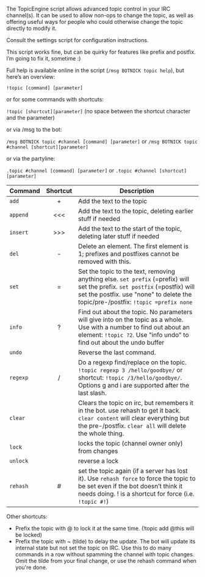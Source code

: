 The TopicEngine script allows advanced topic control in your IRC channel(s). It can be used to allow non-ops to change the topic, as well as offering useful ways for people who could otherwise change the topic directly to modify it.

Consult the settings script for configuration instructions.

This script works fine, but can be quirky for features like prefix and postfix. I’m going to fix it, sometime :)

Full help is available online in the script (`/msg BOTNICK topic help`), but here’s an overview:

`!topic [command] [parameter]`

or for some commands with shortcuts:

`!topic [shortcut][parameter]` (no space between the shortcut character and the parameter)

or via /msg to the bot:

`/msg BOTNICK topic #channel [command] [parameter]` or `/msg BOTNICK topic #channel [shortcut][parameter]`

or via the partyline:

`.topic #channel [command] [parameter]` or `.topic #channel [shortcut][parameter]`

|Command|Shortcut|Description|
|---|:-:|---|
|`add`|+|Add the text to the topic|
|`append`|<<<|Add the text to the topic, deleting earlier stuff if needed|
|`insert`|>>>|Add the text to the start of the topic, deleting later stuff if needed|
|`del`|-|Delete an element. The first element is 1; prefixes and postfixes cannot be removed with this.|
|`set`|=|Set the topic to the text, removing anything else.  `set prefix` (=prefix) will set the prefix. `set postfix` (=postfix) will set the postfix. use "none" to delete the topic/pre-/postfix: `!topic =prefix none`|
|`info`|?|Find out about the topic. No parameters will give into on the topic as a whole. Use with a number to find out about an element: `!topic ?2`. Use "info undo" to find out about the undo buffer|
|`undo`| |Reverse the last command.|
|`regexp`|/|Do a regexp find/replace on the topic. `!topic regexp 3 /hello/goodbye/` or shortcut: `!topic /3/hello/goodbye/`. Options g and i are supported after the last slash.|
|`clear`| |Clears the topic on irc, but remembers it in the bot. use rehash to get it back. `clear content` will clear everything but the pre-/postfix. `clear all` will delete the whole thing.|
|`lock`| |locks the topic (channel owner only) from changes|
|`unlock`| |reverse a lock|
|`rehash`|#|set the topic again (if a server has lost it). Use `rehash force` to force the topic to be set even if the bot doesn’t think it needs doing. ! is a shortcut for force (i.e. `!topic #!`)|

Other shortcuts:

* Prefix the topic with @ to lock it at the same time. (!topic add @this will be locked)
* Prefix the topic with ~ (tilde) to delay the update. The bot will update its internal state but not set the topic on IRC. Use this to do many commands in a row without spamming the channel with topic changes. Omit the tilde from your final change, or use the rehash command when you're done.
